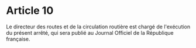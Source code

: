# Article 10

Le directeur des routes et de la circulation routière est chargé de l'exécution du présent arrêté, qui sera publié au Journal Officiel de la République française.
